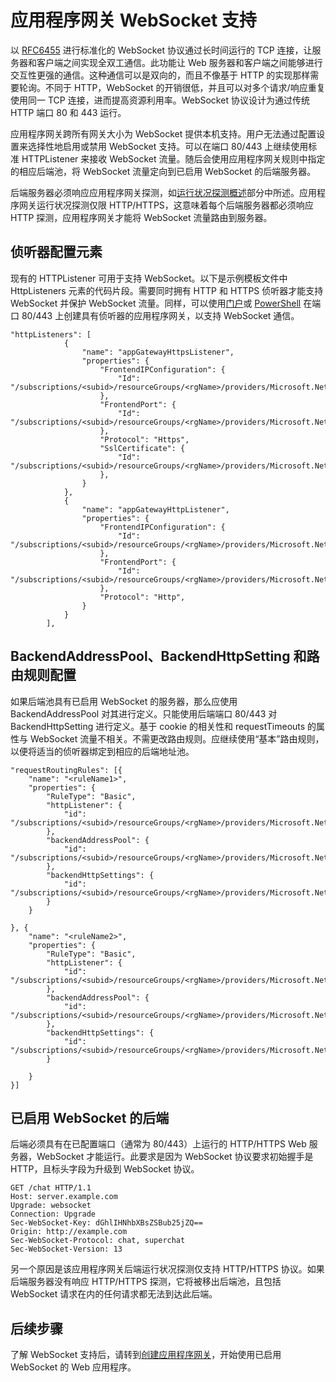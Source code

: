 <properties
   pageTitle="应用程序网关 WebSocket 支持 | Azure"
   description="此页概述了应用程序网关的 WebSocket 支持。"
   documentationCenter="na"
   services="application-gateway"
   authors="amsriva"
   manager="rossort"
   editor="amsriva"/>  

<tags
   ms.service="application-gateway"
   ms.devlang="na"
   ms.topic="article"
   ms.tgt_pltfrm="na"
   ms.workload="infrastructure-services"
   ms.date="11/16/2016"
   wacn.date="12/30/2016"
   ms.author="amsriva"/>  


# 应用程序网关 WebSocket 支持

以 [RFC6455](https://tools.ietf.org/html/rfc6455) 进行标准化的 WebSocket 协议通过长时间运行的 TCP 连接，让服务器和客户端之间实现全双工通信。此功能让 Web 服务器和客户端之间能够进行交互性更强的通信。这种通信可以是双向的，而且不像基于 HTTP 的实现那样需要轮询。不同于 HTTP，WebSocket 的开销很低，并且可以对多个请求/响应重复使用同一 TCP 连接，进而提高资源利用率。WebSocket 协议设计为通过传统 HTTP 端口 80 和 443 运行。

应用程序网关跨所有网关大小为 WebSocket 提供本机支持。用户无法通过配置设置来选择性地启用或禁用 WebSocket 支持。可以在端口 80/443 上继续使用标准 HTTPListener 来接收 WebSocket 流量。随后会使用应用程序网关规则中指定的相应后端池，将 WebSocket 流量定向到已启用 WebSocket 的后端服务器。

后端服务器必须响应应用程序网关探测，如[运行状况探测概述](/documentation/articles/application-gateway-probe-overview/)部分中所述。应用程序网关运行状况探测仅限 HTTP/HTTPS，这意味着每个后端服务器都必须响应 HTTP 探测，应用程序网关才能将 WebSocket 流量路由到服务器。


## 侦听器配置元素

现有的 HTTPListener 可用于支持 WebSocket。以下是示例模板文件中 HttpListeners 元素的代码片段。需要同时拥有 HTTP 和 HTTPS 侦听器才能支持 WebSocket 并保护 WebSocket 流量。同样，可以使用[门户](/documentation/articles/application-gateway-create-gateway-portal/)或 [PowerShell](/documentation/articles/application-gateway-create-gateway-arm/) 在端口 80/443 上创建具有侦听器的应用程序网关，以支持 WebSocket 通信。


    "httpListeners": [
                {
                    "name": "appGatewayHttpsListener",
                    "properties": {
                        "FrontendIPConfiguration": {
                            "Id": "/subscriptions/<subid>/resourceGroups/<rgName>/providers/Microsoft.Network/applicationGateways/applicationGateway1/frontendIPConfigurations/DefaultFrontendPublicIP"
                        },
                        "FrontendPort": {
                            "Id": "/subscriptions/<subid>/resourceGroups/<rgName>/providers/Microsoft.Network/applicationGateways/applicationGateway1/frontendPorts/appGatewayFrontendPort443'"
                        },
                        "Protocol": "Https",
                        "SslCertificate": {
                            "Id": "/subscriptions/<subid>/resourceGroups/<rgName>/providers/Microsoft.Network/applicationGateways/applicationGateway1/sslCertificates/appGatewaySslCert1'"
                        },
                    }
                },
                {
                    "name": "appGatewayHttpListener",
                    "properties": {
                        "FrontendIPConfiguration": {
                            "Id": "/subscriptions/<subid>/resourceGroups/<rgName>/providers/Microsoft.Network/applicationGateways/applicationGateway1/frontendIPConfigurations/appGatewayFrontendIP'"
                        },
                        "FrontendPort": {
                            "Id": "/subscriptions/<subid>/resourceGroups/<rgName>/providers/Microsoft.Network/applicationGateways/applicationGateway1/frontendPorts/appGatewayFrontendPort80'"
                        },
                        "Protocol": "Http",
                    }
                }
            ],

## BackendAddressPool、BackendHttpSetting 和路由规则配置

如果后端池具有已启用 WebSocket 的服务器，那么应使用 BackendAddressPool 对其进行定义。只能使用后端端口 80/443 对 BackendHttpSetting 进行定义。基于 cookie 的相关性和 requestTimeouts 的属性与 WebSocket 流量不相关。不需更改路由规则。应继续使用“基本”路由规则，以便将适当的侦听器绑定到相应的后端地址池。

	"requestRoutingRules": [{
		"name": "<ruleName1>",
		"properties": {
			"RuleType": "Basic",
			"httpListener": {
				"id": "/subscriptions/<subid>/resourceGroups/<rgName>/providers/Microsoft.Network/applicationGateways/applicationGateway1/httpListeners/appGatewayHttpsListener')]"
			},
			"backendAddressPool": {
				"id": "/subscriptions/<subid>/resourceGroups/<rgName>/providers/Microsoft.Network/applicationGateways/applicationGateway1/backendAddressPools/ContosoServerPool')]"
			},
			"backendHttpSettings": {
				"id": "/subscriptions/<subid>/resourceGroups/<rgName>/providers/Microsoft.Network/applicationGateways/applicationGateway1/backendHttpSettingsCollection/appGatewayBackendHttpSettings')]"
			}
		}

	}, {
		"name": "<ruleName2>",
		"properties": {
			"RuleType": "Basic",
			"httpListener": {
				"id": "/subscriptions/<subid>/resourceGroups/<rgName>/providers/Microsoft.Network/applicationGateways/applicationGateway1/httpListeners/appGatewayHttpListener')]"
			},
			"backendAddressPool": {
				"id": "/subscriptions/<subid>/resourceGroups/<rgName>/providers/Microsoft.Network/applicationGateways/applicationGateway1/backendAddressPools/ContosoServerPool')]"
			},
			"backendHttpSettings": {
				"id": "/subscriptions/<subid>/resourceGroups/<rgName>/providers/Microsoft.Network/applicationGateways/applicationGateway1/backendHttpSettingsCollection/appGatewayBackendHttpSettings')]"
			}

		}
	}]

## 已启用 WebSocket 的后端

后端必须具有在已配置端口（通常为 80/443）上运行的 HTTP/HTTPS Web 服务器，WebSocket 才能运行。此要求是因为 WebSocket 协议要求初始握手是 HTTP，且标头字段为升级到 WebSocket 协议。

	GET /chat HTTP/1.1
    Host: server.example.com
    Upgrade: websocket
    Connection: Upgrade
    Sec-WebSocket-Key: dGhlIHNhbXBsZSBub25jZQ==
    Origin: http://example.com
    Sec-WebSocket-Protocol: chat, superchat
    Sec-WebSocket-Version: 13

另一个原因是该应用程序网关后端运行状况探测仅支持 HTTP/HTTPS 协议。如果后端服务器没有响应 HTTP/HTTPS 探测，它将被移出后端池，且包括 WebSocket 请求在内的任何请求都无法到达此后端。

## 后续步骤

了解 WebSocket 支持后，请转到[创建应用程序网关](/documentation/articles/application-gateway-create-gateway/)，开始使用已启用 WebSocket 的 Web 应用程序。

<!---HONumber=Mooncake_1010_2016-->